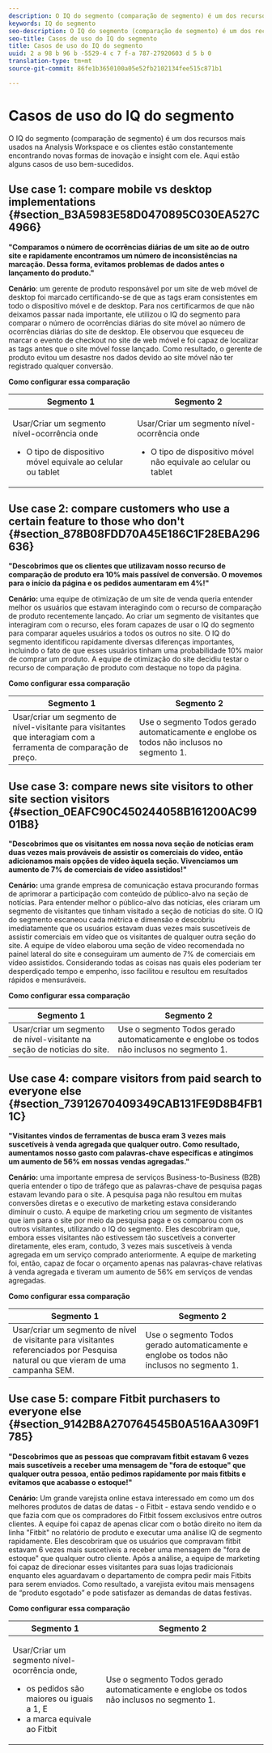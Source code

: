 ```yaml
---
description: O IQ do segmento (comparação de segmento) é um dos recursos mais usados na Analysis Workspace e os clientes estão constantemente encontrando novas formas de inovação e insight com ele. Aqui estão alguns casos de uso bem-sucedidos.
keywords: IQ do segmento
seo-description: O IQ do segmento (comparação de segmento) é um dos recursos mais usados na Analysis Workspace e os clientes estão constantemente encontrando novas formas de inovação e insight com ele. Aqui estão alguns casos de uso bem-sucedidos.
seo-title: Casos de uso do IQ do segmento
title: Casos de uso do IQ do segmento
uuid: 2 a 98 b 96 b -5529-4 c 7 f-a 787-27920603 d 5 b 0
translation-type: tm+mt
source-git-commit: 86fe1b3650100a05e52fb2102134fee515c871b1

---
```



# Casos de uso do IQ do segmento

O IQ do segmento (comparação de segmento) é um dos recursos mais usados na Analysis Workspace e os clientes estão constantemente encontrando novas formas de inovação e insight com ele. Aqui estão alguns casos de uso bem-sucedidos.

## Use case 1: compare mobile vs desktop implementations {#section_B3A5983E58D0470895C030EA527C4966}

**"Comparamos o número de ocorrências diárias de um site ao de outro site e rapidamente encontramos um número de inconsistências na marcação. Dessa forma, evitamos problemas de dados antes o lançamento do produto."**

**Cenário**: um gerente de produto responsável por um site de web móvel de desktop foi marcado certificando-se de que as tags eram consistentes em todo o dispositivo móvel e de desktop. Para nos certificarmos de que não deixamos passar nada importante, ele utilizou o IQ do segmento para comparar o número de ocorrências diárias do site móvel ao número de ocorrências diárias do site de desktop. Ele observou que esqueceu de marcar o evento de checkout no site de web móvel e foi capaz de localizar as tags antes que o site móvel fosse lançado. Como resultado, o gerente de produto evitou um desastre nos dados devido ao site móvel não ter registrado qualquer conversão. 

**Como configurar essa comparação**

<table id="table_B5FA23CB34DE4331A8BD65ED4B351038"> 
 <thead> 
  <tr> 
   <th colname="col1" class="entry"> Segmento 1 </th> 
   <th colname="col3" class="entry"> Segmento 2 </th> 
  </tr> 
 </thead>
 <tbody> 
  <tr> 
   <td colname="col1"> <p>Usar/Criar um segmento nível-ocorrência onde </p> <p> </p> <p> 
     <ul id="ul_1F5D5136620E449D93A771CD2576A18A"> 
      <li id="li_CB32DD1033DA4E5CA3B9AD41030800E6">O tipo de dispositivo móvel equivale ao celular ou tablet </li> 
     </ul> </p> </td> 
   <td colname="col3"> <p>Usar/Criar um segmento nível-ocorrência onde </p> <p> </p> <p> 
     <ul id="ul_79CC51C4C9494275B3F37B6D2AB0505E"> 
      <li id="li_83BE21AD1FB34195BAFF3F15421DBB3D">O tipo de dispositivo móvel não equivale ao celular ou tablet </li> 
     </ul> </p> </td> 
  </tr> 
 </tbody> 
</table>

## Use case 2: compare customers who use a certain feature to those who don't {#section_878B08FDD70A45E186C1F28EBA296636}

**"Descobrimos que os clientes que utilizavam nosso recurso de comparação de produto era 10% mais passível de conversão. O movemos para o início da página e os pedidos aumentaram em 4%!"**

**Cenário:** uma equipe de otimização de um site de venda queria entender melhor os usuários que estavam interagindo com o recurso de comparação de produto recentemente lançado. Ao criar um segmento de visitantes que interagiram com o recurso, eles foram capazes de usar o IQ do segmento para comparar aqueles usuários a todos os outros no site. O IQ do segmento identificou rapidamente diversas diferenças importantes, incluindo o fato de que esses usuários tinham uma probabilidade 10% maior de comprar um produto. A equipe de otimização do site decidiu testar o recurso de comparação de produto com destaque no topo da página.

**Como configurar essa comparação**

| Segmento 1 | Segmento 2 |
|--- |--- |
| Usar/criar um segmento de nível-visitante para visitantes que interagiam com a ferramenta de comparação de preço. | Use o segmento Todos gerado automaticamente e englobe os todos não inclusos no segmento 1. |

## Use case 3: compare news site visitors to other site section visitors {#section_0EAFC90C450244058B161200AC9901B8}

**"Descobrimos que os visitantes em nossa nova seção de notícias eram duas vezes mais prováveis de assistir os comerciais do vídeo, então adicionamos mais opções de vídeo àquela seção. Vivenciamos um aumento de 7% de comerciais de vídeo assistidos!"**

**Cenário:** uma grande empresa de comunicação estava procurando formas de aprimorar a participação com conteúdo de público-alvo na seção de notícias. Para entender melhor o público-alvo das notícias, eles criaram um segmento de visitantes que tinham visitado a seção de notícias do site. O IQ do segmento escaneou cada métrica e dimensão e descobriu imediatamente que os usuários estavam duas vezes mais suscetíveis de assistir comerciais em vídeo que os visitantes de qualquer outra seção do site. A equipe de vídeo elaborou uma seção de vídeo recomendada no painel lateral do site e conseguiram um aumento de 7% de comerciais em vídeo assistidos. Considerando todas as coisas nas quais eles poderiam ter desperdiçado tempo e empenho, isso facilitou e resultou em resultados rápidos e mensuráveis.

**Como configurar essa comparação**

| Segmento 1 | Segmento 2 |
|--- |--- |
| Usar/criar um segmento de nível-visitante na seção de noticias do site. | Use o segmento Todos gerado automaticamente e englobe os todos não inclusos no segmento 1. |

## Use case 4: compare visitors from paid search to everyone else {#section_73912670409349CAB131FE9D8B4FB11C}

**"Visitantes vindos de ferramentas de busca eram 3 vezes mais suscetíveis à venda agregada que qualquer outro. Como resultado, aumentamos nosso gasto com palavras-chave específicas e atingimos um aumento de 56% em nossas vendas agregadas."**

**Cenário:** uma importante empresa de serviços Business-to-Business (B2B) queria entender o tipo de tráfego que as palavras-chave de pesquisa pagas estavam levando para o site. A pesquisa paga não resultou em muitas conversões diretas e o executivo de marketing estava considerando diminuir o custo. A equipe de marketing criou um segmento de visitantes que iam para o site por meio da pesquisa paga e os comparou com os outros visitantes, utilizando o IQ do segmento. Eles descobriram que, embora esses visitantes não estivessem tão suscetíveis a converter diretamente, eles eram, contudo, 3 vezes mais suscetíveis à venda agregada em um serviço comprado anteriormente. A equipe de marketing foi, então, capaz de focar o orçamento apenas nas palavras-chave relativas à venda agregada e tiveram um aumento de 56% em serviços de vendas agregadas.

**Como configurar essa comparação**

| Segmento 1 | Segmento 2 |
|--- |--- |
| Usar/criar um segmento de nível de visitante para visitantes referenciados por Pesquisa natural ou que vieram de uma campanha SEM. | Use o segmento Todos gerado automaticamente e englobe os todos não inclusos no segmento 1. |

## Use case 5: compare Fitbit purchasers to everyone else {#section_9142B8A270764545B0A516AA309F1785}

**"Descobrimos que as pessoas que compravam fitbit estavam 6 vezes mais suscetíveis a receber uma mensagem de "fora de estoque" que qualquer outra pessoa, então pedimos rapidamente por mais fitbits e evitamos que acabasse o estoque!"**

**Cenário:** Um grande varejista online estava interessado em como um dos melhores produtos de datas de datas - o Fitbit - estava sendo vendido e o que fazia com que os compradores do Fitbit fossem exclusivos entre outros clientes. A equipe foi capaz de apenas clicar com o botão direito no item da linha "Fitbit" no relatório de produto e executar uma análise IQ de segmento rapidamente. Eles descobriram que os usuários que compravam fitbit estavam 6 vezes mais suscetíveis a receber uma mensagem de "fora de estoque" que qualquer outro cliente. Após a análise, a equipe de marketing foi capaz de direcionar esses visitantes para suas lojas tradicionais enquanto eles aguardavam o departamento de compra pedir mais Fitbits para serem enviados. Como resultado, a varejista evitou mais mensagens de “produto esgotado” e pode satisfazer as demandas de datas festivas.

**Como configurar essa comparação**

<table id="table_9018BEB4C2DE429FA773B250CB5C3E58"> 
 <thead> 
  <tr> 
   <th colname="col1" class="entry"> Segmento 1 </th> 
   <th colname="col3" class="entry"> Segmento 2 </th> 
  </tr> 
 </thead>
 <tbody> 
  <tr> 
   <td colname="col1"> <p>Usar/Criar um segmento nível-ocorrência onde, </p> <p> 
     <ul id="ul_52E8ED6F4F7241D5ABE4EE7EA1E556D8"> 
      <li id="li_33750601AB2A43728834B29AF86D5CCF">os pedidos são maiores ou iguais a 1, E </li> 
      <li id="li_4E09D1286DAE4BABA49E4834E73BDC28">a marca equivale ao Fitbit </li> 
     </ul> </p> </td> 
   <td colname="col3"> <p>Use o segmento <span class="wintitle">Todos</span> gerado automaticamente e englobe os todos não inclusos no segmento 1. </p> </td> 
  </tr> 
 </tbody> 
</table>

